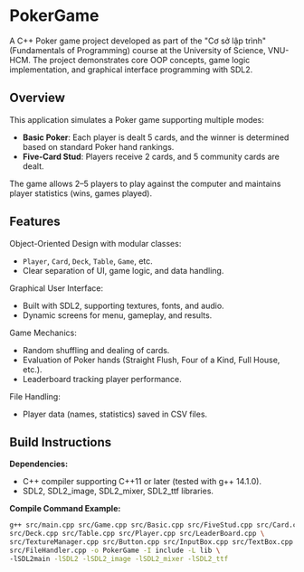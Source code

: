 # PokerGame

A C++ Poker game project developed as part of the "Cơ sở lập trình" (Fundamentals of Programming) course at the University of Science, VNU-HCM. The project demonstrates core OOP concepts, game logic implementation, and graphical interface programming with SDL2.

## Overview

This application simulates a Poker game supporting multiple modes:
- **Basic Poker**: Each player is dealt 5 cards, and the winner is determined based on standard Poker hand rankings.
- **Five-Card Stud**: Players receive 2 cards, and 5 community cards are dealt.

The game allows 2–5 players to play against the computer and maintains player statistics (wins, games played).

## Features
Object-Oriented Design with modular classes:
- `Player`, `Card`, `Deck`, `Table`, `Game`, etc.
- Clear separation of UI, game logic, and data handling.

Graphical User Interface:
- Built with SDL2, supporting textures, fonts, and audio.
- Dynamic screens for menu, gameplay, and results.

Game Mechanics:
- Random shuffling and dealing of cards.
- Evaluation of Poker hands (Straight Flush, Four of a Kind, Full House, etc.).
- Leaderboard tracking player performance.

File Handling:
- Player data (names, statistics) saved in CSV files.

## Build Instructions

**Dependencies:**
- C++ compiler supporting C++11 or later (tested with g++ 14.1.0).
- SDL2, SDL2_image, SDL2_mixer, SDL2_ttf libraries.

**Compile Command Example:**

```bash
g++ src/main.cpp src/Game.cpp src/Basic.cpp src/FiveStud.cpp src/Card.cpp \
src/Deck.cpp src/Table.cpp src/Player.cpp src/LeaderBoard.cpp \
src/TextureManager.cpp src/Button.cpp src/InputBox.cpp src/TextBox.cpp \
src/FileHandler.cpp -o PokerGame -I include -L lib \
-lSDL2main -lSDL2 -lSDL2_image -lSDL2_mixer -lSDL2_ttf
